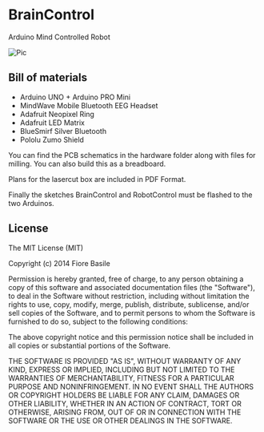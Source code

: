 BrainControl
============

Arduino Mind Controlled Robot


![Pic](https://scontent-b-mxp.xx.fbcdn.net/hphotos-xpf1/t1.0-9/10462702_718080694899666_6401919628794589582_n.jpg)


Bill of materials
-----------------

- Arduino UNO + Arduino PRO Mini
- MindWave Mobile Bluetooth EEG Headset
- Adafruit Neopixel Ring
- Adafruit LED Matrix
- BlueSmirf Silver Bluetooth
- Pololu Zumo Shield


You can find the PCB schematics in the hardware folder along with files for milling.
You can also build this as a breadboard.

Plans for the lasercut box are included in PDF Format.

Finally the sketches BrainControl and RobotControl must be flashed to the two Arduinos.

License
-------

The MIT License (MIT)

Copyright (c) 2014 Fiore Basile

Permission is hereby granted, free of charge, to any person obtaining a copy
of this software and associated documentation files (the "Software"), to deal
in the Software without restriction, including without limitation the rights
to use, copy, modify, merge, publish, distribute, sublicense, and/or sell
copies of the Software, and to permit persons to whom the Software is
furnished to do so, subject to the following conditions:

The above copyright notice and this permission notice shall be included in
all copies or substantial portions of the Software.

THE SOFTWARE IS PROVIDED "AS IS", WITHOUT WARRANTY OF ANY KIND, EXPRESS OR
IMPLIED, INCLUDING BUT NOT LIMITED TO THE WARRANTIES OF MERCHANTABILITY,
FITNESS FOR A PARTICULAR PURPOSE AND NONINFRINGEMENT. IN NO EVENT SHALL THE
AUTHORS OR COPYRIGHT HOLDERS BE LIABLE FOR ANY CLAIM, DAMAGES OR OTHER
LIABILITY, WHETHER IN AN ACTION OF CONTRACT, TORT OR OTHERWISE, ARISING FROM,
OUT OF OR IN CONNECTION WITH THE SOFTWARE OR THE USE OR OTHER DEALINGS IN
THE SOFTWARE.
